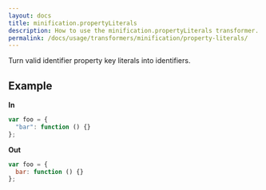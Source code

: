 ```yaml
---
layout: docs
title: minification.propertyLiterals
description: How to use the minification.propertyLiterals transformer.
permalink: /docs/usage/transformers/minification/property-literals/
---
```


Turn valid identifier property key literals into identifiers.

## Example

**In**

```javascript
var foo = {
  "bar": function () {}
};
```

**Out**

```javascript
var foo = {
  bar: function () {}
};
```

